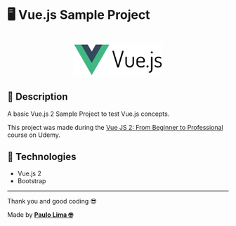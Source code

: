 # 🖥️ Vue.js Sample Project

<h1 align="center">
  <img src=".github/logo.png" width="200px" />
</h1>

## 🔎️ Description

A basic Vue.js 2 Sample Project to test Vue.js concepts.

This project was made during the <a href="udemy.com/course/vuejs-from-beginner-to-professional/">Vue JS 2: From Beginner to Professional</a> course on Udemy.

## 🚀️ Technologies

- Vue.js 2
- Bootstrap

---

Thank you and good coding 😎️

Made by **<a href="https://paulophlp.github.io/portfolio/" target="__blank">Paulo Lima 🤓️</a>**
